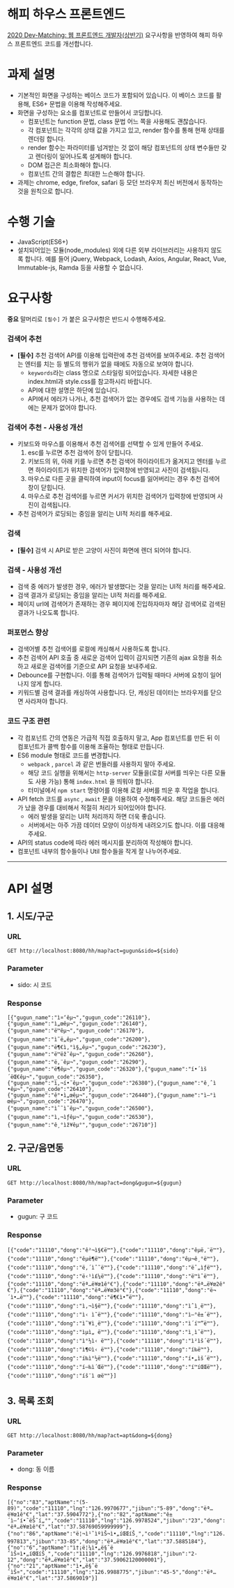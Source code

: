 
# 해피 하우스 프론트엔드

[2020 Dev-Matching: 웹 프론트엔드 개발자(상반기)](https://programmers.co.kr/skill_check_assignments/4) 요구사항을 반영하여 해피 하우스 프론트엔드 코드를 개선합니다.

# **과제 설명**

- 기본적인 화면을 구성하는 베이스 코드가 포함되어 있습니다. 이 베이스 코드를 활용해, ES6+ 문법을 이용해 작성해주세요.
- 화면을 구성하는 요소를 컴포넌트로 만들어서 코딩합니다.
    - 컴포넌트는 function 문법, class 문법 어느 쪽을 사용해도 괜찮습니다.
    - 각 컴포넌트는 각각의 상태 값을 가지고 있고, render 함수를 통해 현재 상태를 렌더링 합니다.
    - render 함수는 파라미터를 넘겨받는 것 없이 해당 컴포넌트의 상태 변수들만 갖고 렌더링이 일어나도록 설계해야 합니다.
    - DOM 접근은 최소화해야 합니다.
    - 컴포넌트 간의 결합은 최대한 느슨해야 합니다.
- 과제는 chrome, edge, firefox, safari 등 모던 브라우저 최신 버전에서 동작하는 것을 원칙으로 합니다.

# **수행 기술**

- JavaScript(ES6+)
- 설치되어있는 모듈(node_modules) 외에 다른 외부 라이브러리는 사용하지 않도록 합니다. 예를 들어 jQuery, Webpack, Lodash, Axios, Angular, React, Vue, Immutable-js, Ramda 등을 사용할 수 없습니다.

# **요구사항**

**중요** 말머리로 `[필수]` 가 붙은 요구사항은 반드시 수행해주세요.

### **검색어 추천**

- **[필수]** 추천 검색어 API를 이용해 입력란에 추천 검색어를 보여주세요. 추천 검색어는 엔터를 치는 등 별도의 행위가 없을 때에도 자동으로 보여야 합니다.
    - `keywords`라는 class 명으로 스타일링 되어있습니다. 자세한 내용은 index.html과 style.css를 참고하시리 바랍니다.
    - API에 대한 설명은 하단에 있습니다.
    - API에서 에러가 나거나, 추천 검색어가 없는 경우에도 검색 기능을 사용하는 데에는 문제가 없어야 합니다.

### **검색어 추천 - 사용성 개선**

- 키보드와 마우스를 이용해서 추천 검색어를 선택할 수 있게 만들어 주세요.
    1. esc를 누르면 추천 검색어 창이 닫힙니다.
    2. 키보드의 위, 아래 키를 누르면 추천 검색어 하이라이트가 옮겨지고 엔터를 누르면 하이라이트가 위치한 검색어가 입력창에 반영되고 사진이 검색됩니다.
    3. 마우스로 다른 곳을 클릭하여 input이 focus를 잃어버리는 경우 추천 검색어 창이 닫힙니다.
    4. 마우스로 추천 검색어를 누르면 커서가 위치한 검색어가 입력창에 반영되며 사진이 검색됩니다.
- 추천 검색어가 로딩되는 중임을 알리는 UI적 처리를 해주세요.

### **검색**

- **[필수]** 검색 시 API로 받은 고양이 사진이 화면에 렌더 되어야 합니다.

### **검색 - 사용성 개선**

- 검색 중 에러가 발생한 경우, 에러가 발생했다는 것을 알리는 UI적 처리를 해주세요.
- 검색 결과가 로딩되는 중임을 알리는 UI적 처리를 해주세요.
- 페이지 url에 검색어가 존재하는 경우 페이지에 진입하자마자 해당 검색어로 검색된 결과가 나오도록 합니다.

### **퍼포먼스 향상**

- 검색어별 추천 검색어를 로컬에 캐싱해서 사용하도록 합니다.
- 추천 검색어 API 호출 중 새로운 검색어 입력이 감지되면 기존의 ajax 요청을 취소하고 새로운 검색어를 기준으로 API 요청을 보내주세요.
- Debounce를 구현합니다. 이를 통해 검색어가 입력될 때마다 서버에 요청이 일어나지 않게 합니다.
- 키워드별 검색 결과를 캐싱하여 사용합니다. 단, 캐싱된 데이터는 브라우저를 닫으면 사라져야 합니다.

### **코드 구조 관련**

- 각 컴포넌트 간의 연동은 가급적 직접 호출하지 말고, App 컴포넌트를 만든 뒤 이 컴포넌트가 콜백 함수를 이용해 조율하는 형태로 만듭니다.
- ES6 module 형태로 코드를 변경합니다.
    - `webpack` , `parcel` 과 같은 번들러를 사용하지 말아 주세요.
    - 해당 코드 실행을 위해서는 `http-server` 모듈을(로컬 서버를 띄우는 다른 모듈도 사용 가능) 통해 `index.html` 을 띄워야 합니다.
    - 터미널에서 `npm start` 명령어를 이용해 로컬 서버를 띄운 후 작업을 합니다.
- API fetch 코드를 `async` , `await` 문을 이용하여 수정해주세요. 해당 코드들은 에러가 났을 경우를 대비해서 적절히 처리가 되어있어야 합니다.
    - 에러 발생을 알리는 UI적 처리까지 하면 더욱 좋습니다.
    - 서버에서는 아주 가끔 데이터 모양이 이상하게 내려오기도 합니다. 이를 대응해주세요.
- API의 status code에 따라 에러 메시지를 분리하여 작성해야 합니다.
- 컴포넌트 내부의 함수들이나 Util 함수들을 작게 잘 나누어주세요.

---

# **API 설명**

## **1. 시도/구군**
### URL

`GET http://localhost:8080/hh/map?act=gugun&sido=${sido}`

### Parameter

- sido: 시 코드

### Response

`[{"gugun_name":"ì¤‘êµ¬","gugun_code":"26110"},{"gugun_name":"ì„œêµ¬","gugun_code":"26140"},{"gugun_name":"ë™êµ¬","gugun_code":"26170"},{"gugun_name":"ì˜ë„êµ¬","gugun_code":"26200"},{"gugun_name":"ë¶€ì‚°ì§„êµ¬","gugun_code":"26230"},{"gugun_name":"ë™ëž˜êµ¬","gugun_code":"26260"},{"gugun_name":"ë‚¨êµ¬","gugun_code":"26290"},{"gugun_name":"ë¶êµ¬","gugun_code":"26320"},{"gugun_name":"í•´ìš´ëŒ€êµ¬","gugun_code":"26350"},{"gugun_name":"ì‚¬í•˜êµ¬","gugun_code":"26380"},{"gugun_name":"ê¸ˆì •êµ¬","gugun_code":"26410"},{"gugun_name":"ê°•ì„œêµ¬","gugun_code":"26440"},{"gugun_name":"ì—°ì œêµ¬","gugun_code":"26470"},{"gugun_name":"ìˆ˜ì˜êµ¬","gugun_code":"26500"},{"gugun_name":"ì‚¬ìƒêµ¬","gugun_code":"26530"},{"gugun_name":"ê¸°ìž¥êµ°","gugun_code":"26710"}]`

## **2. 구군/음면동**
### URL

`GET http://localhost:8080/hh/map?act=dong&gugun=${gugun}`

### Parameter

- gugun: 구 코드

### Response
`[{"code":"11110","dong":"ê²¬ì§€ë™"},{"code":"11110","dong":"êµë‚¨ë™"},{"code":"11110","dong":"êµë¶ë™"},{"code":"11110","dong":"êµ¬ê¸°ë™"},{"code":"11110","dong":"ë‚´ìˆ˜ë™"},{"code":"11110","dong":"ëˆ„ìƒë™"},{"code":"11110","dong":"ë‹¹ì£¼ë™"},{"code":"11110","dong":"ë™ìˆ­ë™"},{"code":"11110","dong":"ëª…ë¥œ1ê°€"},{"code":"11110","dong":"ëª…ë¥œ2ê°€"},{"code":"11110","dong":"ëª…ë¥œ3ê°€"},{"code":"11110","dong":"ë¬´ì•…ë™"},{"code":"11110","dong":"ë¶€ì•”ë™"},{"code":"11110","dong":"ì‚¬ì§ë™"},{"code":"11110","dong":"ìˆ­ì¸ë™"},{"code":"11110","dong":"ì‹ ì˜ë™"},{"code":"11110","dong":"ì—°ê±´ë™"},{"code":"11110","dong":"ì˜¥ì¸ë™"},{"code":"11110","dong":"ì´í™”ë™"},{"code":"11110","dong":"ìµì„ ë™"},{"code":"11110","dong":"ì¸ì˜ë™"},{"code":"11110","dong":"ì°½ì‹ ë™"},{"code":"11110","dong":"ì²­ìš´ë™"},{"code":"11110","dong":"ì¶©ì‹ ë™"},{"code":"11110","dong":"í‰ë™"},{"code":"11110","dong":"í‰ì°½ë™"},{"code":"11110","dong":"í•„ìš´ë™"},{"code":"11110","dong":"í–‰ì´Œë™"},{"code":"11110","dong":"í™íŒŒë™"},{"code":"11110","dong":"íš¨ì œë™"}]`

## **3. 목록 조회**
### URL

`GET http://localhost:8080/hh/map?act=apt&dong=${dong}`

### Parameter

- dong: 동 이름

### Response

`[{"no":"83","aptName":"(5-89)","code":"11110","lng":"126.9970677","jibun":"5-89","dong":"ëª…ë¥œ1ê°€","lat":"37.5904772"},{"no":"82","aptName":"ê±´ì–‘í•˜ëŠ˜í„°","code":"11110","lng":"126.9978524","jibun":"23","dong":"ëª…ë¥œ1ê°€","lat":"37.58769059999999"},{"no":"86","aptName":"ë¦¬ì¹˜ìºìŠ¬ì•„íŒŒíŠ¸","code":"11110","lng":"126.997813","jibun":"33-85","dong":"ëª…ë¥œ1ê°€","lat":"37.5885184"},{"no":"6","aptName":"ì†¡ë¦¼ì•„ë§ˆë ˆìŠ¤ì•„íŒŒíŠ¸","code":"11110","lng":"126.9976818","jibun":"2-12","dong":"ëª…ë¥œ1ê°€","lat":"37.59062120000001"},{"no":"21","aptName":"ì•„ë§ˆë ˆìŠ¤","code":"11110","lng":"126.9988775","jibun":"45-5","dong":"ëª…ë¥œ1ê°€","lat":"37.5869019"}]`

